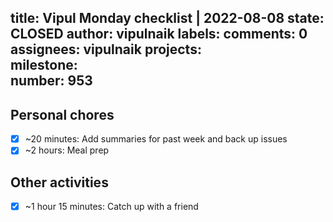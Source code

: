title:	Vipul Monday checklist | 2022-08-08
state:	CLOSED
author:	vipulnaik
labels:	
comments:	0
assignees:	vipulnaik
projects:	
milestone:	
number:	953
--
## Personal chores

- [x] ~20 minutes: Add summaries for past week and back up issues
- [x] ~2 hours: Meal prep 

## Other activities

- [x] ~1 hour 15 minutes: Catch up with a friend
